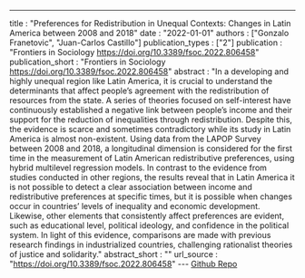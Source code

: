 ---
title : "Preferences for Redistribution in Unequal Contexts: Changes in Latin America between 2008 and 2018"
date : "2022-01-01"
authors : ["Gonzalo Franetovic", "Juan-Carlos Castillo"]
publication_types : ["2"]
publication : "Frontiers in Sociology https://doi.org/10.3389/fsoc.2022.806458"
publication_short : "Frontiers in Sociology https://doi.org/10.3389/fsoc.2022.806458"
abstract : "In a developing and highly unequal region like Latin America, it is crucial to understand the determinants that affect people’s agreement with the redistribution of resources from the state. A series of theories focused on self-interest have continuously established a negative link between people’s income and their support for the reduction of inequalities through redistribution. Despite this, the evidence is scarce and sometimes contradictory while its study in Latin America is almost non-existent. Using data from the LAPOP Survey between 2008 and 2018, a longitudinal dimension is considered for the first time in the measurement of Latin American redistributive preferences, using hybrid multilevel regression models. In contrast to the evidence from studies conducted in other regions, the results reveal that in Latin America it is not possible to detect a clear association between income and redistributive preferences at specific times, but it is possible when changes occur in countries’ levels of inequality and economic development. Likewise, other elements that consistently affect preferences are evident, such as educational level, political ideology, and confidence in the political system. In light of this evidence, comparisons are made with previous research findings in industrialized countries, challenging rationalist theories of justice and solidarity."
abstract_short : ""
url_source : "https://doi.org/10.3389/fsoc.2022.806458"
--- [Github Repo](https://github.com/justicia-distributiva/redist_lapop)
